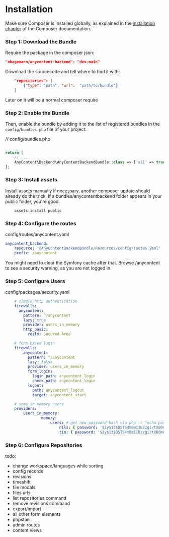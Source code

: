 Installation
============

Make sure Composer is installed globally, as explained in the
[installation chapter](https://getcomposer.org/doc/00-intro.md)
of the Composer documentation.


### Step 1: Download the Bundle

Require the package in the composer json:

```json
"nhagemann/anycontent-backend": "dev-main"
```

Download the sourcecode and tell where to find it with:

```json
    "repositories": [
        {"type": "path", "url":  "path/to/bundle"}
    ]
```

Later on it will be a normal composer require


### Step 2: Enable the Bundle

Then, enable the bundle by adding it to the list of registered bundles
in the `config/bundles.php` file of your project:

// config/bundles.php

```php

return [
    // ...
    AnyContent\Backend\AnyContentBackendBundle::class => ['all' => true],
];
```
### Step 3: Install assets

Install assets manually if necessary, another composer update should already do the trick. If a bundles/anycontentbackend folder appears in your public folder, you're good.

```console
    assets:install public
```


### Step 4: Configure the routes

config/routes/anycontent.yaml

```yaml
anycontent_backend:
    resource: '@AnyContentBackendBundle/Resources/config/routes.yaml'
    prefix: /anycontent
```

You might need to clear the Symfony cache after that. Browse /anycontent to see a security warning, as you are not logged in.

### Step 5: Configure Users

config/packages/security.yaml

```yaml
    # simple http authentication
    firewalls:
      anycontent:
        pattern: ^/anycontent
        lazy: true
        provider: users_in_memory
        http_basic:
          realm: Secured Area
```

```yaml
    # form based login
    firewalls:
        anycontent:
          pattern: ^/anycontent
          lazy: false
          provider: users_in_memory
          form_login:
            login_path: anycontent_login
            check_path: anycontent_login
          logout:
            path: anycontent_logout
            target: anycontent_start
```

```yaml
    # some in memory users
    providers:
        users_in_memory:
                memory:
                    users: # get new password hash via php -r "echo password_hash('****', PASSWORD_BCRYPT, ['cost' => 13]) . PHP_EOL;"
                        nils: { password: '$2y$13$DSTS4mBmIIBzzgi/tXB0mOrNy4vX/k6hcCl2oLijJaM24tEkzMose', roles: [ 'ROLE_ANYCONTENT' ] }
                        tim: { password: '$2y$13$DSTS4mBmIIBzzgi/tXB0mOrNy4vX/k6hcCl2oLijJaM24tEkzMose', roles: [ 'ROLE_ANYCONTENT' ] }
```

### Step 6: Configure Repositories



todo:
- change workspace/languages while sorting
- config records
- revisions
- timeshift
- file modals
- files urls
- list repositories command
- remove revisions command
- export/import
- all other form elements
- phpstan
- admin routes
- content views